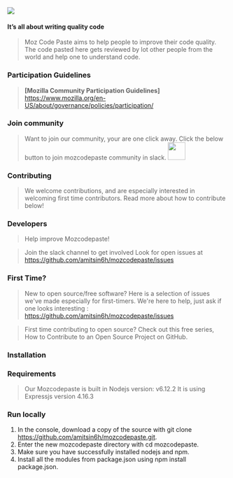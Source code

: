 <img src="https://screenshotscdn.firefoxusercontent.com/images/d03b1f5a-b1da-4f11-b34d-b69861f9cd43.png">

#### It’s all about writing quality code

> Moz Code Paste aims to help people to improve their code quality. The code pasted here gets reviewed by lot other people from the world and help one to understand code.

### Participation Guidelines

> **[Mozilla Community Participation Guidelines]** https://www.mozilla.org/en-US/about/governance/policies/participation/

### Join community

> Want to join our community, your are one click away. Click the below button to join mozcodepaste community in slack.
> <img src="https://screenshotscdn.firefoxusercontent.com/images/d3e889f4-c765-45a8-a612-8b93b2b9c4d3.png" height="40">

### Contributing

> We welcome contributions, and are especially interested in welcoming first time contributors. Read more about how to contribute below!

### Developers

> Help improve Mozcodepaste!

> Join the slack channel to get involved
> Look for open issues at https://github.com/amitsin6h/mozcodepaste/issues

### First Time?

> New to open source/free software? Here is a selection of issues we've made especially for first-timers. We're here to help, just ask if one looks interesting : https://github.com/amitsin6h/mozcodepaste/issues

> First time contributing to open source? Check out this free series, How to Contribute to an Open Source Project on GitHub.

### Installation

### Requirements

> Our Mozcodepaste is built in Nodejs version: v6.12.2
> It is using Expressjs version 4.16.3

### Run locally

1. In the console, download a copy of the source with git clone https://github.com/amitsin6h/mozcodepaste.git.
2. Enter the new mozcodepaste directory with cd mozcodepaste.
3. Make sure you have successfully installed nodejs and npm.
4. Install all the modules from package.json using npm install package.json.

